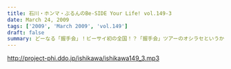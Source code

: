 ```yaml
---
title: 石川・ホンマ・ぶるんのBe-SIDE Your Life! vol.149-3
date: March 24, 2009
tags: ['2009', 'March 2009', 'vol.149']
draft: false
summary: どーなる「握手会」！ビーサイ初の全国！？「握手会」ツアーのオシラセというか企画段階というかの詳細？はこちら！NAMAE
---
```


http://project-phi.ddo.jp/ishikawa/ishikawa149_3.mp3